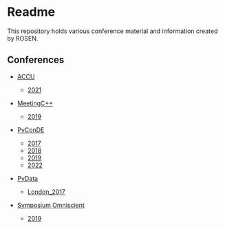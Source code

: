 Readme
======

This repository holds various conference material and information created by ROSEN.

Conferences
-----------

* [ACCU](./ACCU/)
  * [2021](./ACCU/2021/)

* [MeetingC++](./MeetingC++)

  * [2019](./MeetingC++/2019)

* [PyConDE](./PyConDE)

  * [2017](./PyConDE/2017)
  * [2018](./PyConDE/2018)
  * [2019](./PyConDE/2019)
  * [2022](./PyConDE/2022)

* [PyData](./PyData)

  * [London_2017](./PyData/London_2017)

* [Symposium Omniscient](./Symposium_Omniscient)

  * [2019](./Symposium_Omniscient/2019)
